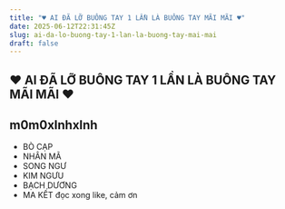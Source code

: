 ```yaml
---
title: "♥ AI ĐÃ LỠ BUÔNG TAY 1 LẦN LÀ BUÔNG TAY MÃI MÃI ♥"
date: 2025-06-12T22:31:45Z
slug: ai-da-lo-buong-tay-1-lan-la-buong-tay-mai-mai
draft: false
---
```


## ♥ AI ĐÃ LỠ BUÔNG TAY 1 LẦN LÀ BUÔNG TAY MÃI MÃI ♥

## m0m0xInhxInh

- BÒ CẠP 
- NHÂN MÃ 
- SONG NGƯ
- KIM NGƯU
- BẠCH DƯƠNG 
- MA KẾT
đọc xong like, cảm ơn